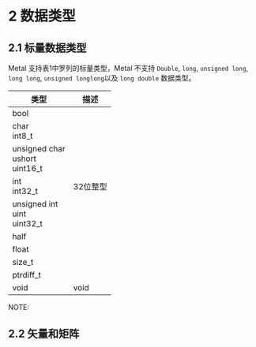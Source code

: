 # 2 数据类型

## 2.1 标量数据类型
Metal 支持表1中罗列的标量类型，Metal 不支持 `Double`, `long`, `unsigned long`, `long long`, `unsigned longlong`以及 `long double` 数据类型。

| 类型 | 描述 |
| --- | --- |
| bool |  |
| char <br> int8_t |  |
| unsigned char <br> ushort <br> uint16_t  |  |
| int <br> int32_t | 32位整型 |
| unsigned int <br> uint <br> uint32_t |  |
| half | |
| float | |
| size_t| | 
| ptrdiff_t | |
| void | void  |

NOTE:

## 2.2 矢量和矩阵


